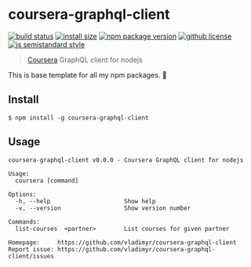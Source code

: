 # coursera-graphql-client 
[![build status](https://badgen.net/travis/vladimyr/coursera-graphql-client/master)](https://travis-ci.com/vladimyr/coursera-graphql-client) [![install size](https://badgen.net/packagephobia/install/coursera-graphql-client)](https://packagephobia.now.sh/result?p=coursera-graphql-client) [![npm package version](https://badgen.net/npm/v/coursera-graphql-client)](https://npm.im/coursera-graphql-client) [![github license](https://badgen.net/github/license/vladimyr/coursera-graphql-client)](https://github.com/vladimyr/coursera-graphql-client/blob/master/LICENSE) [![js semistandard style](https://badgen.net/badge/code%20style/semistandard/pink)](https://github.com/Flet/semistandard)

>[Coursera](https://www.coursera.com) GraphQL client for nodejs

This is base template for all my npm packages. :tada:

## Install

```
$ npm install -g coursera-graphql-client
```

## Usage

```
coursera-graphql-client v0.0.0 - Coursera GraphQL client for nodejs

Usage:
  coursera [command]

Options:
  -h, --help                     Show help
  -v, --version                  Show version number

Commands:
  list-courses  <partner>        List courses for given partner

Homepage:     https://github.com/vladimyr/coursera-graphql-client
Report issue: https://github.com/vladimyr/coursera-graphql-client/issues
```
